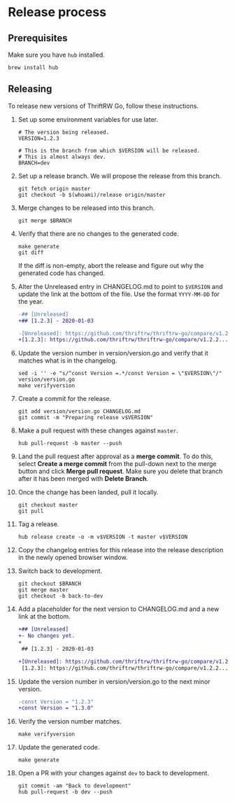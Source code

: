 Release process
===============

Prerequisites
-------------

Make sure you have `hub` installed.

```
brew install hub
```

Releasing
---------

To release new versions of ThriftRW Go, follow these instructions.

1.  Set up some environment variables for use later.

        # The version being released.
        VERSION=1.2.3

        # This is the branch from which $VERSION will be released.
        # This is almost always dev.
        BRANCH=dev

2.  Set up a release branch. We will propose the release from this branch.

        git fetch origin master
        git checkout -b $(whoami)/release origin/master

3.  Merge changes to be released into this branch.

        git merge $BRANCH

4.  Verify that there are no changes to the generated code.

        make generate
        git diff

    If the diff is non-empty, abort the release and figure out why the
    generated code has changed.

5.  Alter the Unreleased entry in CHANGELOG.md to point to `$VERSION` and
    update the link at the bottom of the file. Use the format `YYYY-MM-DD` for
    the year.

    ```diff
    -## [Unreleased]
    +## [1.2.3] - 2020-01-03
    ```

    ```diff
    -[Unreleased]: https://github.com/thriftrw/thriftrw-go/compare/v1.2.2...HEAD
    +[1.2.3]: https://github.com/thriftrw/thriftrw-go/compare/v1.2.2...v1.2.3
    ```

6.  Update the version number in version/version.go and verify that it matches
    what is in the changelog.

        sed -i '' -e "s/^const Version =.*/const Version = \"$VERSION\"/" version/version.go
        make verifyversion

7.  Create a commit for the release.

        git add version/version.go CHANGELOG.md
        git commit -m "Preparing release v$VERSION"

8.  Make a pull request with these changes against `master`.

        hub pull-request -b master --push

9.  Land the pull request after approval as a **merge commit**. To do this,
    select **Create a merge commit** from the pull-down next to the merge
    button and click **Merge pull request**. Make sure you delete that branch
    after it has been merged with **Delete Branch**.

10. Once the change has been landed, pull it locally.

        git checkout master
        git pull

11. Tag a release.

        hub release create -o -m v$VERSION -t master v$VERSION

12. Copy the changelog entries for this release into the release description
    in the newly opened browser window.

13. Switch back to development.

        git checkout $BRANCH
        git merge master
        git checkout -b back-to-dev

14. Add a placeholder for the next version to CHANGELOG.md and a new link at
    the bottom.

    ```diff
    +## [Unreleased]
    +- No changes yet.
    +
     ## [1.2.3] - 2020-01-03
    ```

    ```diff
    +[Unreleased]: https://github.com/thriftrw/thriftrw-go/compare/v1.2.3...HEAD
     [1.2.3]: https://github.com/thriftrw/thriftrw-go/compare/v1.2.2...v1.2.3
    ```

15. Update the version number in version/version.go to the next minor version.

    ```diff
    -const Version = "1.2.3"
    +const Version = "1.3.0"
    ```

16. Verify the version number matches.

        make verifyversion

17. Update the generated code.

        make generate

18. Open a PR with your changes against `dev` to back to development.

        git commit -am "Back to development"
        hub pull-request -b dev --push
